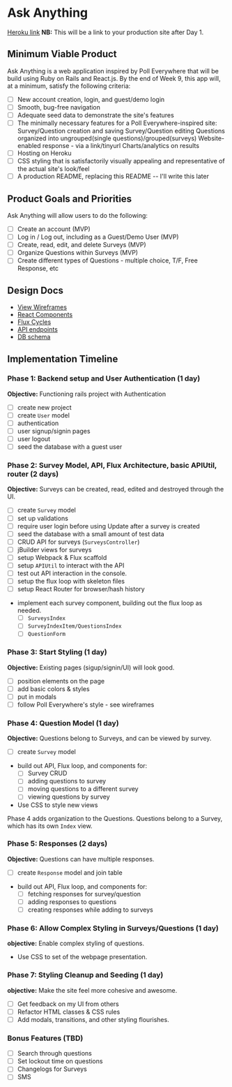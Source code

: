 # Ask Anything

[Heroku link][heroku] **NB:** This will be a link to your production site after Day 1.

[heroku]: http://www.herokuapp.com

## Minimum Viable Product

Ask Anything is a web application inspired by Poll Everywhere that will be build using Ruby on Rails and React.js.  By the end of Week 9, this app will, at a minimum, satisfy the following criteria:

- [ ] New account creation, login, and guest/demo login
- [ ] Smooth, bug-free navigation
- [ ] Adequate seed data to demonstrate the site's features
- [ ] The minimally necessary features for a Poll Everywhere-inspired site:
            Survey/Question creation and saving
            Survey/Question editing
            Questions organized into ungrouped(single questions)/grouped(surveys)
            Website-enabled response - via a link/tinyurl
            Charts/analytics on results
- [ ] Hosting on Heroku
- [ ] CSS styling that is satisfactorily visually appealing and representative of the actual site's look/feel
- [ ] A production README, replacing this README -- I'll write this later

## Product Goals and Priorities

Ask Anything will allow users to do the following:

- [ ] Create an account (MVP)
- [ ] Log in / Log out, including as a Guest/Demo User (MVP)
- [ ] Create, read, edit, and delete Surveys (MVP)
- [ ] Organize Questions within Surveys (MVP)
- [ ] Create different types of Questions - multiple choice, T/F, Free Response, etc

## Design Docs
* [View Wireframes][views]
* [React Components][components]
* [Flux Cycles][flux-cycles]
* [API endpoints][api-endpoints]
* [DB schema][schema]

[views]: ./docs/views.md
[components]: ./docs/components.md
[flux-cycles]: ./docs/flux-cycles.md
[api-endpoints]: ./docs/api-endpoints.md
[schema]: ./docs/schema.md

## Implementation Timeline

### Phase 1: Backend setup and User Authentication (1 day)

**Objective:** Functioning rails project with Authentication

- [ ] create new project
- [ ] create `User` model
- [ ] authentication
- [ ] user signup/signin pages
- [ ] user logout
- [ ] seed the database with a guest user

### Phase 2: Survey Model, API, Flux Architecture, basic APIUtil, router (2 days)

**Objective:** Surveys can be created, read, edited and destroyed through
the UI.

- [ ] create `Survey` model
- [ ] set up validations
- [ ] require user login before using Update after a survey is created
- [ ] seed the database with a small amount of test data
- [ ] CRUD API for surveys (`SurveysController`)
- [ ] jBuilder views for surveys
- [ ] setup Webpack & Flux scaffold
- [ ] setup `APIUtil` to interact with the API
- [ ] test out API interaction in the console.
- [ ] setup the flux loop with skeleton files
- [ ] setup React Router for browser/hash history
- implement each survey component, building out the flux loop as needed.
  - [ ] `SurveysIndex`
  - [ ] `SurveyIndexItem/QuestionsIndex`
  - [ ] `QuestionForm`

### Phase 3: Start Styling (1 day)

**Objective:** Existing pages (sigup/signin/UI) will look good.

- [ ] position elements on the page
- [ ] add basic colors & styles
- [ ] put in modals
- [ ] follow Poll Everywhere's style - see wireframes

### Phase 4: Question Model (1 day)

**Objective:** Questions belong to Surveys, and can be viewed by survey.

- [ ] create `Survey` model
- build out API, Flux loop, and components for:
  - [ ] Survey CRUD
  - [ ] adding questions to survey
  - [ ] moving questions to a different survey
  - [ ] viewing questions by survey
- Use CSS to style new views

Phase 4 adds organization to the Questions. Questions belong to a Survey, which has its own `Index` view.

### Phase 5: Responses (2 days)

**Objective:** Questions can have multiple responses.

- [ ] create `Response` model and join table
- build out API, Flux loop, and components for:
  - [ ] fetching responses for survey/question
  - [ ] adding responses to questions
  - [ ] creating responses while adding to surveys

### Phase 6: Allow Complex Styling in Surveys/Questions (1 day)

**objective:** Enable complex styling of questions.

- Use CSS to set of the webpage presentation.

### Phase 7: Styling Cleanup and Seeding (1 day)

**objective:** Make the site feel more cohesive and awesome.

- [ ] Get feedback on my UI from others
- [ ] Refactor HTML classes & CSS rules
- [ ] Add modals, transitions, and other styling flourishes.

### Bonus Features (TBD)
- [ ] Search through questions
- [ ] Set lockout time on questions
- [ ] Changelogs for Surveys
- [ ] SMS

[phase-one]: ./docs/phases/phase1.md
[phase-two]: ./docs/phases/phase2.md
[phase-three]: ./docs/phases/phase3.md
[phase-four]: ./docs/phases/phase4.md
[phase-five]: ./docs/phases/phase5.md
[phase-six]: ./docs/phases/phase6.md
[phase-seven]: ./docs/phases/phase7.md


<!-- ===============LOGIN PAGE================
Have the Links of Forgot Password + Sign Up go somewhere -->
